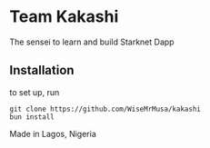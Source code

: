 # Team Kakashi

The sensei to learn and build Starknet Dapp

## Installation

to set up, run 

```
git clone https://github.com/WiseMrMusa/kakashi
bun install
```

Made in Lagos, Nigeria